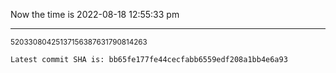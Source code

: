 Now the time is 2022-08-18 12:55:33 pm

---

<small>52033080425137156387631790814263</small>

```txt
Latest commit SHA is: bb65fe177fe44cecfabb6559edf208a1bb4e6a93
```
